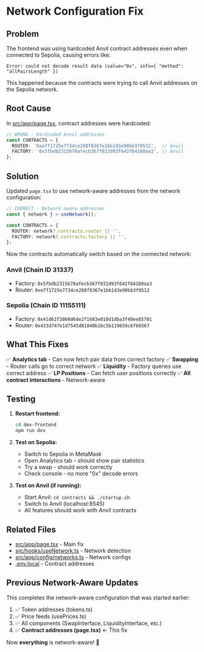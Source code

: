 # Network Configuration Fix

## Problem

The frontend was using hardcoded Anvil contract addresses even when connected to Sepolia, causing errors like:

```
Error: could not decode result data (value="0x", info={ "method": "allPairsLength" })
```

This happened because the contracts were trying to call Anvil addresses on the Sepolia network.

## Root Cause

In [src/app/page.tsx](dex-frontend/src/app/page.tsx#L21-L26), contract addresses were hardcoded:

```typescript
// WRONG - Hardcoded Anvil addresses
const CONTRACTS = {
  ROUTER: '0xe7f1725e7734ce288f8367e1bb143e90bb3f0512',  // Anvil
  FACTORY: '0x5fbdb2315678afecb367f032d93f642f64180aa3', // Anvil
};
```

## Solution

Updated `page.tsx` to use network-aware addresses from the network configuration:

```typescript
// CORRECT - Network-aware addresses
const { network } = useNetwork();

const CONTRACTS = {
  ROUTER: network?.contracts.router || '',
  FACTORY: network?.contracts.factory || '',
};
```

Now the contracts automatically switch based on the connected network:

### Anvil (Chain ID 31337)
- Factory: `0x5fbdb2315678afecb367f032d93f642f64180aa3`
- Router: `0xe7f1725e7734ce288f8367e1bb143e90bb3f0512`

### Sepolia (Chain ID 11155111)
- Factory: `0x41d62f3860d6de2f1683e010d1dba3f48ee85701`
- Router: `0x433d747e1d7545d81040b16c5b119659c6f66567`

## What This Fixes

✅ **Analytics tab** - Can now fetch pair data from correct factory
✅ **Swapping** - Router calls go to correct network
✅ **Liquidity** - Factory queries use correct address
✅ **LP Positions** - Can fetch user positions correctly
✅ **All contract interactions** - Network-aware

## Testing

1. **Restart frontend:**
   ```bash
   cd dex-frontend
   npm run dev
   ```

2. **Test on Sepolia:**
   - Switch to Sepolia in MetaMask
   - Open Analytics tab - should show pair statistics
   - Try a swap - should work correctly
   - Check console - no more "0x" decode errors

3. **Test on Anvil (if running):**
   - Start Anvil: `cd contracts && ./startup.sh`
   - Switch to Anvil (localhost:8545)
   - All features should work with Anvil contracts

## Related Files

- [src/app/page.tsx](dex-frontend/src/app/page.tsx#L41-L45) - Main fix
- [src/hooks/useNetwork.ts](dex-frontend/src/hooks/useNetwork.ts) - Network detection
- [src/app/config/networks.ts](dex-frontend/src/app/config/networks.ts) - Network configs
- [.env.local](dex-frontend/.env.local) - Contract addresses

## Previous Network-Aware Updates

This completes the network-aware configuration that was started earlier:

1. ✅ Token addresses (tokens.ts)
2. ✅ Price feeds (usePrices.ts)
3. ✅ All components (SwapInterface, LiquidityInterface, etc.)
4. ✅ **Contract addresses (page.tsx)** ← This fix

Now **everything** is network-aware! 🎉
